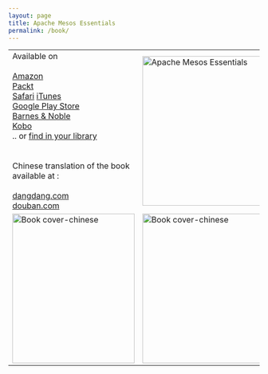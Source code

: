 ```yaml
---
layout: page
title: Apache Mesos Essentials
permalink: /book/
---
```

| | | |
|-|-|-|
| Available on <br/><br/>[Amazon](https://www.amazon.com/Apache-Mesos-Essentials-Dharmesh-Kakadia/dp/1783288760) <br/> [Packt](https://www.packtpub.com/big-data-and-business-intelligence/apache-mesos-essentials) <br/> [Safari](https://www.safaribooksonline.com/library/view/apache-mesos-essentials/9781783288762/) [iTunes](https://itunes.apple.com/us/book/apache-mesos-essentials/id1014513501) <br/> [Google Play Store](https://play.google.com/store/books/details/Apache_Mesos_Essentials?id=fPwKCgAAQBAJ&hl=en_US)<br/> [Barnes & Noble](https://www.barnesandnoble.com/w/apache-mesos-essentials-dharmesh-kakadia/1121763729)<br/> [Kobo](https://www.kobo.com/us/en/ebook/apache-mesos-essentials)<br/> .. or [find in your library](https://www.overdrive.com/media/2280107/apache-mesos-essentials) <br/><br/>  <br/> Chinese translation of the book available at : <br/> <br/> [dangdang.com](http://product.dangdang.com/23764639.html) <br/> [douban.com](https://book.douban.com/subject/26460279/) <br/> | <img src="https://raw.githubusercontent.com/dharmeshkakadia/dharmeshkakadia.github.io/master/images/cover.png" alt="Apache Mesos Essentials" witdh="300" height="300" />  |
|<img src="https://raw.githubusercontent.com/dharmeshkakadia/dharmeshkakadia.github.io/master/images/cover-new.png" alt="Book cover-chinese" width="245" height="300" />  | <img src="https://raw.githubusercontent.com/dharmeshkakadia/dharmeshkakadia.github.io/master/images/cover-chinese.jpg" alt="Book cover-chinese" width="300" height="300" />  | 
